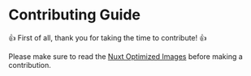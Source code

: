 # Contributing Guide

:+1: First of all, thank you for taking the time to contribute! :+1:

Please make sure to read the [Nuxt Optimized Images][link] before making a contribution.

[link]: https://aceforth.com/docs/nuxt-optimized-images/contributing?utm_source=github&utm_medium=contributing&utm_campaign=nuxt-optimized-images
